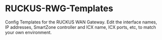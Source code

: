 # RUCKUS-RWG-Templates
Config Templates for the RUCKUS WAN Gateway.
Edit the interface names, IP addresses, SmartZone controller and ICX name, ICX ports, etc, to match your own environment.
